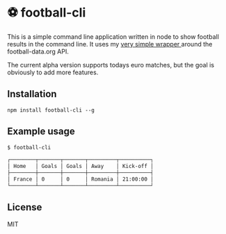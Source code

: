 # ⚽️ football-cli

This is a simple command line application written in node to show football results in the command line. It uses my [very simple wrapper ](https://github.com/c0dr/node-football-data) around the football-data.org API.

The current alpha version supports todays euro matches, but the goal is obviously to add more features.


## Installation

`````
npm install football-cli --g
`````


## Example usage

````bash
$ football-cli

┌────────┬───────┬───────┬─────────┬──────────┐
│ Home   │ Goals │ Goals │ Away    │ Kick-off │
├────────┼───────┼───────┼─────────┼──────────┤
│ France │ 0     │ 0     │ Romania │ 21:00:00 │
└────────┴───────┴───────┴─────────┴──────────┘

````

## License

MIT
